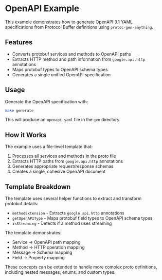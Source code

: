 # OpenAPI Example

This example demonstrates how to generate OpenAPI 3.1 YAML specifications from Protocol Buffer definitions using `protoc-gen-anything`.

## Features

- Converts protobuf services and methods to OpenAPI paths
- Extracts HTTP method and path information from `google.api.http` annotations
- Maps protobuf types to OpenAPI schema types
- Generates a single unified OpenAPI specification

## Usage

Generate the OpenAPI specification with:

```bash
make generate
```

This will produce an `openapi.yaml` file in the `gen` directory.

## How it Works

The example uses a file-level template that:

1. Processes all services and methods in the proto file
2. Extracts HTTP paths from `google.api.http` annotations
3. Generates appropriate request/response schemas
4. Creates a single, cohesive OpenAPI document

## Template Breakdown

The template uses several helper functions to extract and transform protobuf details:

- `methodExtension` - Extracts `google.api.http` annotations
- `getOpenAPIType` - Maps protobuf field types to OpenAPI schema types
- `isStreaming` - Detects if a method uses streaming

The template demonstrates:
- Service → OpenAPI path mapping
- Method → HTTP operation mapping
- Message → Schema mapping
- Field → Property mapping

These concepts can be extended to handle more complex proto definitions, including nested messages, enums, and custom types.